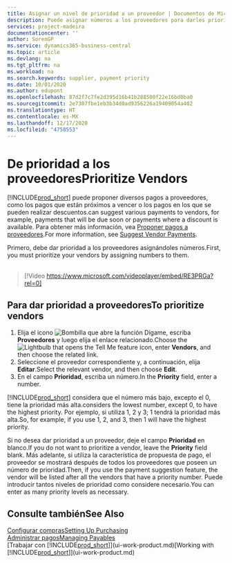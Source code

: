 ```yaml
---
title: Asignar un nivel de prioridad a un proveedor | Documentos de Microsoft
description: Puede asignar números a los proveedores para darles prioridad y facilitar las sugerencias de pago en Business Central.
services: project-madeira
documentationcenter: ''
author: SorenGP
ms.service: dynamics365-business-central
ms.topic: article
ms.devlang: na
ms.tgt_pltfrm: na
ms.workload: na
ms.search.keywords: supplier, payment priority
ms.date: 10/01/2020
ms.author: edupont
ms.openlocfilehash: 87d2f7c7fe2d395d16b41b288500f22e16bd0ba0
ms.sourcegitcommit: 2e7307fbe1eb3b34d0ad9356226a19409054a402
ms.translationtype: HT
ms.contentlocale: es-MX
ms.lasthandoff: 12/17/2020
ms.locfileid: "4758553"
---
```

# <a name="prioritize-vendors"></a><span data-ttu-id="20d75-103">De prioridad a los proveedores</span><span class="sxs-lookup"><span data-stu-id="20d75-103">Prioritize Vendors</span></span>
[!INCLUDE[prod_short](includes/prod_short.md)] <span data-ttu-id="20d75-104">puede proponer diversos pagos a proveedores, como los pagos que están próximos a vencer o los pagos en los que se pueden realizar descuentos.</span><span class="sxs-lookup"><span data-stu-id="20d75-104">can suggest various payments to vendors, for example, payments that will be due soon or payments where a discount is available.</span></span> <span data-ttu-id="20d75-105">Para obtener más información, vea [Proponer pagos a proveedores](payables-how-suggest-vendor-payments.md).</span><span class="sxs-lookup"><span data-stu-id="20d75-105">For more information, see [Suggest Vendor Payments](payables-how-suggest-vendor-payments.md).</span></span>

<span data-ttu-id="20d75-106">Primero, debe dar prioridad a los proveedores asignándoles números.</span><span class="sxs-lookup"><span data-stu-id="20d75-106">First, you must prioritize your vendors by assigning numbers to them.</span></span>
<br><br>
> [!Video https://www.microsoft.com/videoplayer/embed/RE3PRGa?rel=0]

## <a name="to-prioritize-vendors"></a><span data-ttu-id="20d75-107">Para dar prioridad a proveedores</span><span class="sxs-lookup"><span data-stu-id="20d75-107">To prioritize vendors</span></span>
1. <span data-ttu-id="20d75-108">Elija el icono ![Bombilla que abre la función Dígame](media/ui-search/search_small.png "Dígame qué desea hacer"), escriba **Proveedores** y luego elija el enlace relacionado.</span><span class="sxs-lookup"><span data-stu-id="20d75-108">Choose the ![Lightbulb that opens the Tell Me feature](media/ui-search/search_small.png "Tell me what you want to do") icon, enter **Vendors**, and then choose the related link.</span></span>
2. <span data-ttu-id="20d75-109">Seleccione el proveedor correspondiente y, a continuación, elija **Editar**.</span><span class="sxs-lookup"><span data-stu-id="20d75-109">Select the relevant vendor, and then choose **Edit**.</span></span>
3. <span data-ttu-id="20d75-110">En el campo **Prioridad**, escriba un número.</span><span class="sxs-lookup"><span data-stu-id="20d75-110">In the **Priority** field, enter a number.</span></span>

[!INCLUDE[prod_short](includes/prod_short.md)] <span data-ttu-id="20d75-111">considera que el número más bajo, excepto el 0, tiene la prioridad más alta.</span><span class="sxs-lookup"><span data-stu-id="20d75-111">considers the lowest number, except 0, to have the highest priority.</span></span> <span data-ttu-id="20d75-112">Por ejemplo, si utiliza 1, 2 y 3; 1 tendrá la prioridad más alta.</span><span class="sxs-lookup"><span data-stu-id="20d75-112">So, for example, if you use 1, 2, and 3, then 1 will have the highest priority.</span></span>

<span data-ttu-id="20d75-113">Si no desea dar prioridad a un proveedor, deje el campo **Prioridad** en blanco.</span><span class="sxs-lookup"><span data-stu-id="20d75-113">If you do not want to prioritize a vendor, leave the **Priority** field blank.</span></span> <span data-ttu-id="20d75-114">Más adelante, si utiliza la característica de propuesta de pago, el proveedor se mostrará después de todos los proveedores que poseen un número de prioridad.</span><span class="sxs-lookup"><span data-stu-id="20d75-114">Then, if you use the payment suggestion feature, the vendor will be listed after all the vendors that have a priority number.</span></span> <span data-ttu-id="20d75-115">Puede introducir tantos niveles de prioridad como considere necesario.</span><span class="sxs-lookup"><span data-stu-id="20d75-115">You can enter as many priority levels as necessary.</span></span>

## <a name="see-also"></a><span data-ttu-id="20d75-116">Consulte también</span><span class="sxs-lookup"><span data-stu-id="20d75-116">See Also</span></span>
[<span data-ttu-id="20d75-117">Configurar compras</span><span class="sxs-lookup"><span data-stu-id="20d75-117">Setting Up Purchasing</span></span>](purchasing-setup-purchasing.md)  
[<span data-ttu-id="20d75-118">Administrar pagos</span><span class="sxs-lookup"><span data-stu-id="20d75-118">Managing Payables</span></span>](payables-manage-payables.md)  
<span data-ttu-id="20d75-119">[Trabajar con [!INCLUDE[prod_short](includes/prod_short.md)]](ui-work-product.md)</span><span class="sxs-lookup"><span data-stu-id="20d75-119">[Working with [!INCLUDE[prod_short](includes/prod_short.md)]](ui-work-product.md)</span></span>
